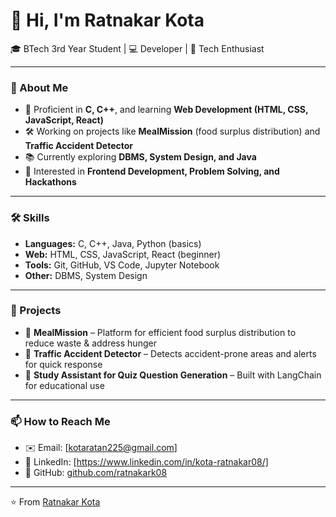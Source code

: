 # 👋 Hi, I'm Ratnakar Kota  

🎓 BTech 3rd Year Student | 💻 Developer | 🚀 Tech Enthusiast  

---

### 🚀 About Me
- 🔧 Proficient in **C, C++**, and learning **Web Development (HTML, CSS, JavaScript, React)**  
- 🛠️ Working on projects like **MealMission** (food surplus distribution) and **Traffic Accident Detector**  
- 📚 Currently exploring **DBMS, System Design, and Java**  
- 🎯 Interested in **Frontend Development, Problem Solving, and Hackathons**  

---

### 🛠️ Skills
- **Languages:** C, C++, Java, Python (basics)  
- **Web:** HTML, CSS, JavaScript, React (beginner)  
- **Tools:** Git, GitHub, VS Code, Jupyter Notebook  
- **Other:** DBMS, System Design 

---

### 🌟 Projects
- 🍴 **MealMission** – Platform for efficient food surplus distribution to reduce waste & address hunger  
- 🚦 **Traffic Accident Detector** – Detects accident-prone areas and alerts for quick response  
- 📖 **Study Assistant for Quiz Question Generation** – Built with LangChain for educational use  

---

### 📫 How to Reach Me
- ✉️ Email: [kotaratan225@gmail.com]  
- 🔗 LinkedIn: [https://www.linkedin.com/in/kota-ratnakar08/]  
- 🐙 GitHub: [github.com/ratnakark08](https://github.com/ratnakar08)  

---

⭐️ From [Ratnakar Kota](https://github.com/ratnakar08)
